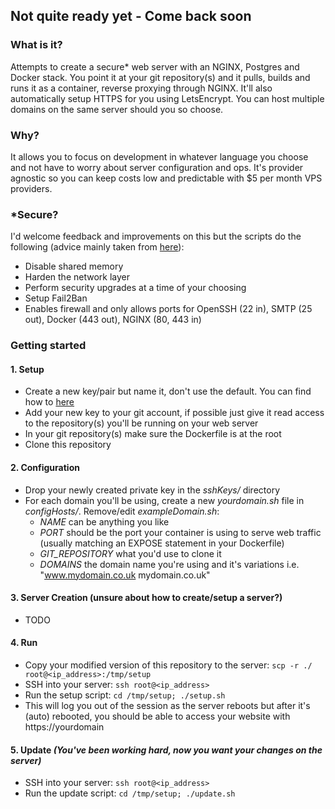 ## Not quite ready yet - Come back soon

### What is it?

Attempts to create a secure* web server with an NGINX, Postgres and Docker stack. You point it at your git repository(s) and it pulls, builds and runs it as a container, reverse proxying through NGINX. It'll also automatically setup HTTPS for you using LetsEncrypt. You can host multiple domains on the same server should you so choose.

### Why?

It allows you to focus on development in whatever language you choose and not have to worry about server configuration and ops. It's provider agnostic so you can keep costs low and predictable with $5 per month VPS providers.

### *Secure?

I'd welcome feedback and improvements on this but the scripts do the following (advice mainly taken from [here](https://www.digitalocean.com/community/questions/best-practices-for-hardening-new-sever-in-2017)):

* Disable shared memory
* Harden the network layer
* Perform security upgrades at a time of your choosing
* Setup Fail2Ban
* Enables firewall and only allows ports for OpenSSH (22 in), SMTP (25 out), Docker (443 out), NGINX (80, 443 in)

### Getting started

#### 1. Setup
* Create a new key/pair but name it, don't use the default. You can find how to [here](https://help.github.com/enterprise/2.15/user/articles/generating-a-new-ssh-key-and-adding-it-to-the-ssh-agent/)
* Add your new key to your git account, if possible just give it read access to the repository(s) you'll be running on your web server
* In your git repository(s) make sure the Dockerfile is at the root
* Clone this repository

#### 2. Configuration
* Drop your newly created private key in the *sshKeys/* directory
* For each domain you'll be using, create a new *yourdomain.sh* file in *configHosts/*. Remove/edit *exampleDomain.sh*:
  * *NAME* can be anything you like
  * *PORT* should be the port your container is using to serve web traffic (usually matching an EXPOSE statement in your Dockerfile)
  * *GIT_REPOSITORY* what you'd use to clone it
  * *DOMAINS* the domain name you're using and it's variations i.e. "www.mydomain.co.uk mydomain.co.uk"

#### 3. Server Creation (unsure about how to create/setup a server?)
* TODO

#### 4. Run
* Copy your modified version of this repository to the server: ```scp -r ./ root@<ip_address>:/tmp/setup```
* SSH into your server: ```ssh root@<ip_address>```
* Run the setup script: ```cd /tmp/setup; ./setup.sh```
* This will log you out of the session as the server reboots but after it's (auto) rebooted, you should be able to access your website with https://yourdomain

#### 5. Update *(You've been working hard, now you want your changes on the server)*
* SSH into your server: ```ssh root@<ip_address>```
* Run the update script: ```cd /tmp/setup; ./update.sh```
